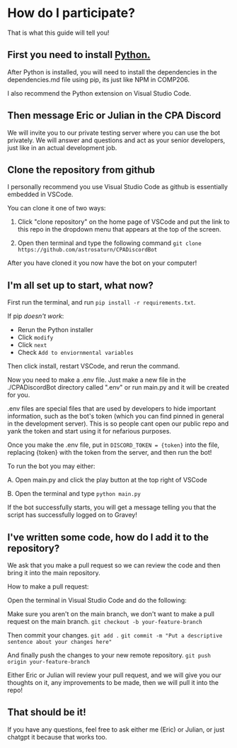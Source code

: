 # How do I participate?
That is what this guide will tell you!

## First you need to install [Python.](https://www.python.org/downloads/) 
After Python is installed, you will need to install the dependencies in the dependencies.md file using pip, its just like NPM in COMP206.

I also recommend the Python extension on Visual Studio Code.

## Then message Eric or Julian in the CPA Discord
We will invite you to our private testing server where you can use the bot privately. 
We will answer and questions and act as your senior developers, just like in an actual development job. 

## Clone the repository from github
I personally recommend you use Visual Studio Code as github is essentially embedded in VSCode. 

You can clone it one of two ways:

1. Click "clone repository" on the home page of VSCode and put the link to this repo in the dropdown menu that appears at the top of the screen.

2. Open then terminal and type the following command `git clone https://github.com/astrosaturn/CPADiscordBot`

After you have cloned it you now have the bot on your computer!

## I'm all set up to start, what now?

First run the terminal, and run `pip install -r requirements.txt`. 

If pip *doesn't work*:

- Rerun the Python installer
- Click `modify`
- Click `next`
- Check `Add to enviornmental variables`

Then click install, restart VSCode, and rerun the command.

Now you need to make a .env file. Just make a new file in the ./CPADiscordBot directory called ".env" or run main.py and it will be created for you.

.env files are special files that are used by developers to hide important information, such as the bot's token (which you can find pinned in general in the development server). This is so people cant open our public repo and yank the token and start using it for nefarious purposes.

Once you make the .env file, put in `DISCORD_TOKEN = {token}` into the file, replacing {token} with the token from the server, and then run the bot!

To run the bot you may either:

A. Open main.py and click the play button at the top right of VSCode

B. Open the terminal and type `python main.py`

If the bot successfully starts, you will get a message telling you that the script has successfully logged on to Gravey!

## I've written some code, how do I add it to the repository?
We ask that you make a pull request so we can review the code and then bring it into the main repository.

How to make a pull request:

Open the terminal in Visual Studio Code and do the following:

Make sure you aren't on the main branch, we don't want to make a pull request on the main branch.
`git checkout -b your-feature-branch`

Then commit your changes.
`git add .`
`git commit -m "Put a descriptive sentence about your changes here"`

And finally push the changes to your new remote repository.
`git push origin your-feature-branch`

Either Eric or Julian will review your pull request, and we will give you our thoughts on it, any improvements to be made, then we will pull it into the repo!

## That should be it! 
If you have any questions, feel free to ask either me (Eric) or Julian, or just chatgpt it because that works too.
